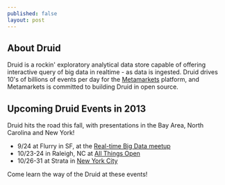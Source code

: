 ```yaml
---
published: false
layout: post
---
```


## About Druid ##
Druid is a rockin' exploratory analytical data store capable of offering interactive query of big data in realtime - as data is ingested. Druid drives 10's of billions of events per day for the [Metamarkets](www.metamarkets.com) platform, and Metamarkets is committed to building Druid in open source.

## Upcoming Druid Events in 2013 ##

Druid hits the road this fall, with presentations in the Bay Area, North Carolina and New York!

* 9/24 at Flurry in SF, at the [Real-time Big Data meetup](http://www.meetup.com/Real-time-Big-Data/events/139221542/)
* 10/23-24 in Raleigh, NC at [All Things Open](http://www.allthingsopen.org)
* 10/26-31 at Strata in [New York City](http://strataconf.com/stratany2013?intcmp=il-strata-stny13-franchise-page)

Come learn the way of the Druid at these events!
